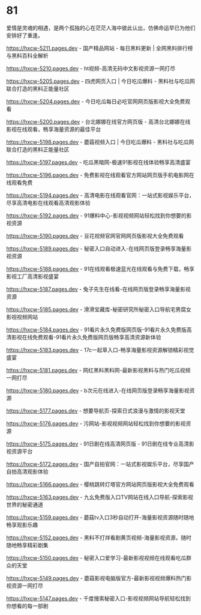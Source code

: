 # 81
爱情是灵魂的相遇，是两个孤独的心在茫茫人海中彼此认出，仿佛命运早已为他们安排好了重逢。

https://hxcw-5211.pages.dev - 国产精品网站 - 每日黑料更新 | 全网黑料排行榜与黑料百科全解析

https://hxcw-5210.pages.dev - ht视频-高清无码中文影视资源一网打尽

https://hxcw-5205.pages.dev - 四虎网页入口 | 今日吃瓜爆料 - 黑料社与吃瓜网联合打造的黑料正能量社区

https://hxcw-5204.pages.dev - 今日吃瓜每日必吃官网网页版影视大全免费观看

https://hxcw-5200.pages.dev - 台北娜娜在线官方网页版 - 高清台北娜娜在线影视在线观看，畅享海量资源的最佳平台

https://hxcw-5198.pages.dev - 蘑菇视频入口 | 今日吃瓜爆料 - 黑料社与吃瓜网联合打造的黑料正能量社区

https://hxcw-5197.pages.dev - 吃瓜黑暗网-极速91影视在线体验畅享高清盛宴

https://hxcw-5196.pages.dev - 免费影视在线观看官方网站网页版手机电影网在线观看免费

https://hxcw-5194.pages.dev - 高清电影在线观看官网：一站式影视娱乐平台，尽享高清电影在线观看高清观影体验

https://hxcw-5192.pages.dev - 91爆料中心-影视视频网站轻松找到你想要的影视资源

https://hxcw-5190.pages.dev - 豆花视频官网官网网页版影视大全免费观看

https://hxcw-5189.pages.dev - 秘密入口自动进入-在线网页版登录畅享海量影视资源

https://hxcw-5188.pages.dev - 91在线观看极速蓝光在线观看与免费下载，畅享影视工厂高清影视盛宴

https://hxcw-5187.pages.dev - 兔子先生在线看-在线网页版登录畅享海量影视资源

https://hxcw-5185.pages.dev - 滑滑宝藏库-秘密研究所秘密入口导航宅男腐女影视视频网站

https://hxcw-5184.pages.dev - 91看片永久免费版网页版-91看片永久免费版高清影视在线免费观看-91看片永久免费版网页版畅享高清资源新体验

https://hxcw-5183.pages.dev - 17c一起草入口-畅享海量影视资源解锁精彩视觉盛宴

https://hxcw-5181.pages.dev - 网红黑料黑料网-最新影视黑料与热门吃瓜视频一网打尽

https://hxcw-5180.pages.dev - b次元在线进入-在线网页版登录畅享海量影视资源

https://hxcw-5177.pages.dev - 想要导航页-探索日式浪漫与激情的影视天堂

https://hxcw-5176.pages.dev - 污网站-影视视频网站轻松找到你想要的影视资源

https://hxcw-5175.pages.dev - 91日剧在线高清网页版 - 91日剧在线专业高清影视资源平台

https://hxcw-5172.pages.dev - 国产自拍官网：一站式影视娱乐平台，尽享国产自拍高清观影体验

https://hxcw-5166.pages.dev - 樱桃跳转灯塔官方网站网页版影视大全免费观看

https://hxcw-5163.pages.dev - 九幺免费版入口TV网站在线入口导航-探索影视世界的秘密通道

https://hxcw-5159.pages.dev - 蘑菇tv入口3秒自动打开-海量影视资源随时随地畅享观影乐趣

https://hxcw-5152.pages.dev - 黑料不打烊看剧黄页视频-海量影视资源，随时随地畅享精彩剧集

https://hxcw-5150.pages.dev - 秘密入口爱学习-最新影视视频在线观看吃瓜群众的天堂

https://hxcw-5149.pages.dev - 蘑菇影视电脑版官方-最新影视视频爆料热门影视资源一网打尽

https://hxcw-5147.pages.dev - 千度搜索秘密入口-影视视频网站导航轻松找到你想看的每一部剧
